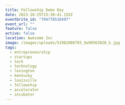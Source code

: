 ```yaml
---
title: Fellowship Demo Day
date: 2023-10-25T15:30:41.155Z
eventbrite_id: "704778510497"
event_url: ""
feature: false
active: false
location: Awesome Inc
image: /images/uploads/51982808793_9a99563028_k.jpg
tags:
  - entrepreneurship
  - startups
  - tech
  - technology
  - lexington
  - kentucky
  - louisville
  - fellowship
  - accelerator
  - incubator
---
```

